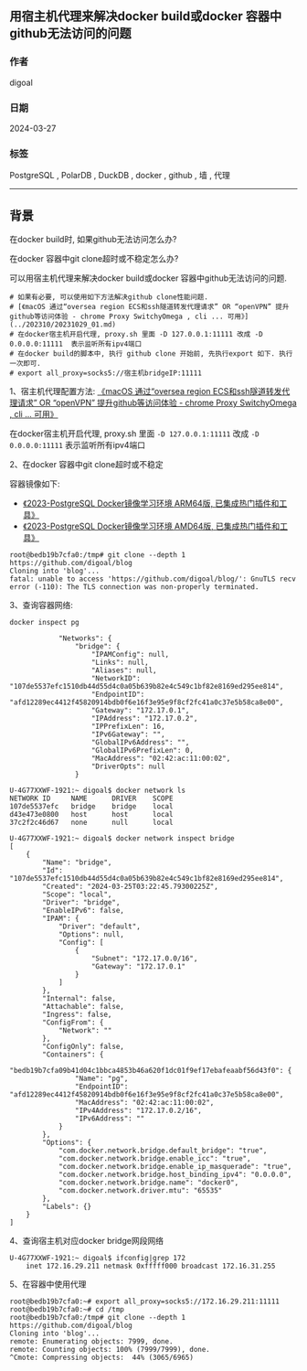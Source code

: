 ## 用宿主机代理来解决docker build或docker 容器中github无法访问的问题   
                                                                                        
### 作者                                                                                        
digoal                                                                                        
                                                                                        
### 日期                                                                                        
2024-03-27                                                                                
                                                                                        
### 标签                                                                                        
PostgreSQL , PolarDB , DuckDB , docker , github , 墙 , 代理                      
                                                                                        
----                                                                                        
                                                                                        
## 背景       
在docker build时, 如果github无法访问怎么办?  
  
在docker 容器中git clone超时或不稳定怎么办?  
  
可以用宿主机代理来解决docker build或docker 容器中github无法访问的问题.   
```  
# 如果有必要, 可以使用如下方法解决github clone性能问题.         
# [《macOS 通过“oversea region ECS和ssh隧道转发代理请求” OR “openVPN” 提升github等访问体验 - chrome Proxy SwitchyOmega , cli ... 可用》](../202310/20231029_01.md)    
# 在docker宿主机开启代理, proxy.sh 里面 -D 127.0.0.1:11111 改成 -D 0.0.0.0:11111  表示监听所有ipv4端口  
# 在docker build的脚本中, 执行 github clone 开始前, 先执行export 如下. 执行一次即可.     
# export all_proxy=socks5://宿主机bridgeIP:11111      
```  
  
  
1、宿主机代理配置方法: [《macOS 通过“oversea region ECS和ssh隧道转发代理请求” OR “openVPN” 提升github等访问体验 - chrome Proxy SwitchyOmega , cli ... 可用》](../202310/20231029_01.md)    
  
在docker宿主机开启代理, proxy.sh 里面 `-D 127.0.0.1:11111` 改成 `-D 0.0.0.0:11111` 表示监听所有ipv4端口  
  
  
2、在docker 容器中git clone超时或不稳定  
  
容器镜像如下:   
- [《2023-PostgreSQL Docker镜像学习环境 ARM64版, 已集成热门插件和工具》](../202308/20230814_02.md)       
- [《2023-PostgreSQL Docker镜像学习环境 AMD64版, 已集成热门插件和工具》](../202307/20230710_03.md)       
  
```  
root@bedb19b7cfa0:/tmp# git clone --depth 1 https://github.com/digoal/blog  
Cloning into 'blog'...  
fatal: unable to access 'https://github.com/digoal/blog/': GnuTLS recv error (-110): The TLS connection was non-properly terminated.  
```  
  
3、查询容器网络:  
```  
docker inspect pg  
  
            "Networks": {  
                "bridge": {  
                    "IPAMConfig": null,  
                    "Links": null,  
                    "Aliases": null,  
                    "NetworkID": "107de5537efc1510db44d55d4c0a05b639b82e4c549c1bf82e8169ed295ee814",  
                    "EndpointID": "afd12289ec4412f45820914bdb0f6e16f3e95e9f8cf2fc41a0c37e5b58ca8e00",  
                    "Gateway": "172.17.0.1",  
                    "IPAddress": "172.17.0.2",  
                    "IPPrefixLen": 16,  
                    "IPv6Gateway": "",  
                    "GlobalIPv6Address": "",  
                    "GlobalIPv6PrefixLen": 0,  
                    "MacAddress": "02:42:ac:11:00:02",  
                    "DriverOpts": null  
                }  
```  
  
```  
U-4G77XXWF-1921:~ digoal$ docker network ls  
NETWORK ID     NAME      DRIVER    SCOPE  
107de5537efc   bridge    bridge    local  
d43e473e0800   host      host      local  
37c2f2c46d67   none      null      local  
```  
  
```  
U-4G77XXWF-1921:~ digoal$ docker network inspect bridge  
[  
    {  
        "Name": "bridge",  
        "Id": "107de5537efc1510db44d55d4c0a05b639b82e4c549c1bf82e8169ed295ee814",  
        "Created": "2024-03-25T03:22:45.79300225Z",  
        "Scope": "local",  
        "Driver": "bridge",  
        "EnableIPv6": false,  
        "IPAM": {  
            "Driver": "default",  
            "Options": null,  
            "Config": [  
                {  
                    "Subnet": "172.17.0.0/16",  
                    "Gateway": "172.17.0.1"  
                }  
            ]  
        },  
        "Internal": false,  
        "Attachable": false,  
        "Ingress": false,  
        "ConfigFrom": {  
            "Network": ""  
        },  
        "ConfigOnly": false,  
        "Containers": {  
            "bedb19b7cfa09b41d04c1bbca4853b46a620f1dc01f9ef17ebafeaabf56d43f0": {  
                "Name": "pg",  
                "EndpointID": "afd12289ec4412f45820914bdb0f6e16f3e95e9f8cf2fc41a0c37e5b58ca8e00",  
                "MacAddress": "02:42:ac:11:00:02",  
                "IPv4Address": "172.17.0.2/16",  
                "IPv6Address": ""  
            }  
        },  
        "Options": {  
            "com.docker.network.bridge.default_bridge": "true",  
            "com.docker.network.bridge.enable_icc": "true",  
            "com.docker.network.bridge.enable_ip_masquerade": "true",  
            "com.docker.network.bridge.host_binding_ipv4": "0.0.0.0",  
            "com.docker.network.bridge.name": "docker0",  
            "com.docker.network.driver.mtu": "65535"  
        },  
        "Labels": {}  
    }  
]  
```  
  
4、查询宿主机对应docker bridge网段网络  
```  
U-4G77XXWF-1921:~ digoal$ ifconfig|grep 172  
	inet 172.16.29.211 netmask 0xfffff000 broadcast 172.16.31.255  
```  
  
5、在容器中使用代理  
```  
root@bedb19b7cfa0:~# export all_proxy=socks5://172.16.29.211:11111     
root@bedb19b7cfa0:~# cd /tmp  
root@bedb19b7cfa0:/tmp# git clone --depth 1 https://github.com/digoal/blog  
Cloning into 'blog'...  
remote: Enumerating objects: 7999, done.  
remote: Counting objects: 100% (7999/7999), done.  
^Cmote: Compressing objects:  44% (3065/6965)  
```  
        

